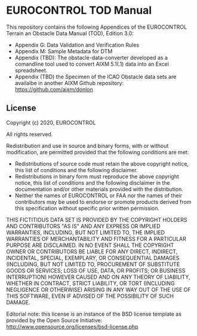 # EUROCONTROL TOD Manual
This repository contains the following Appendices of the EUROCONTROL Terrain an Obstacle Data Manual (TOD), Edition 3.0:
* Appendix G: Data Validation and Verification Rules
* Appendix M: Sample Metadata for DTM
* Appendix (TBD): The obstacle-data-converter developed as a comandline tool used to convert AIXM 5.1(.1) data into an Excel spreadsheet.
* Appendix (TBD) the Specimen of the ICAO Obstacle data sets are availalbe in another AIXM Github repository: https://github.com/aixm/donlon  

License
-------
Copyright (c) 2020, EUROCONTROL

All rights reserved.

Redistribution and use in source and binary forms, with or without modification, are permitted provided that the following conditions are met:
* Redistributions of source code must retain the above copyright notice, this list of conditions and the following disclaimer.
* Redistributions in binary form must reproduce the above copyright notice, this list of conditions and the following disclaimer in the documentation and/or other materials provided with the distribution.
* Neither the names of EUROCONTROL or FAA nor the names of their contributors may be used to endorse or promote products derived from this specification without specific prior written permission.

THIS FICTITIOUS DATA SET IS PROVIDED BY THE COPYRIGHT HOLDERS AND CONTRIBUTORS "AS IS" AND ANY EXPRESS OR IMPLIED WARRANTIES, INCLUDING, BUT NOT LIMITED TO, THE IMPLIED WARRANTIES OF MERCHANTABILITY AND FITNESS FOR A PARTICULAR PURPOSE ARE DISCLAIMED. IN NO EVENT SHALL THE COPYRIGHT OWNER OR CONTRIBUTORS BE LIABLE FOR ANY DIRECT, INDIRECT, INCIDENTAL, SPECIAL, EXEMPLARY, OR CONSEQUENTIAL DAMAGES (INCLUDING, BUT NOT LIMITED TO, PROCUREMENT OF SUBSTITUTE GOODS OR SERVICES; LOSS OF USE, DATA, OR PROFITS; OR BUSINESS INTERRUPTION) HOWEVER CAUSED AND ON ANY THEORY OF LIABILITY, WHETHER IN CONTRACT, STRICT LIABILITY, OR TORT (INCLUDING NEGLIGENCE OR OTHERWISE) ARISING IN ANY WAY OUT OF THE USE OF THIS SOFTWARE, EVEN IF ADVISED OF THE POSSIBILITY OF SUCH DAMAGE.

Editorial note: this license is an instance of the BSD license template as provided by the Open Source Initiative: http://www.opensource.org/licenses/bsd-license.php

